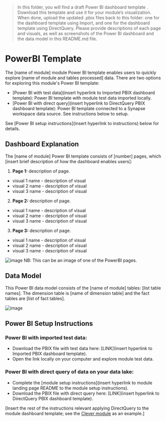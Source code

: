 > In this folder, you will find a draft Power BI dashboard template . Download this template and use it for your module’s visualization. When done, upload the updated .pbix files back to this folder: one for the dashboard template using Import, and one for the dashboard template using DirectQuery. Please provide descriptions of each page and visuals, as well as screenshots of the Power BI dashboard and the data model in this README.md file.

# PowerBI Template
The [name of module] module Power BI template enables users to quickly explore [name of module and tables processed] data. There are two options for exploring this module's Power BI template:
 - [Power BI with test data](insert hyperlink to Imported PBIX dashboard template): Power BI template with module test data imported locally.
 - [Power BI with direct query](insert hyperlink to DirectQuery PBIX dashboard template): Power BI template connected to a Synapse workspace data source. See instructions below to setup.

See [Power BI setup instructions](insert hyperlink to instructions) below for details.

## Dashboard Explanation
The [name of module] Power BI template consists of [number] pages, which [insert brief description of how the dashboard enables users]: 

1. **Page 1:** description of page.
- visual 1 name - description of visual
- visual 2 name - description of visual
- visual 3 name - description of visual

2. **Page 2:** description of page.
- visual 1 name - description of visual
- visual 2 name - description of visual
- visual 3 name - description of visual

3. **Page 3:** description of page.
- visual 1 name - description of visual
- visual 2 name - description of visual
- visual 3 name - description of visual

![image](https://github.com/microsoft/OpenEduAnalytics/blob/main/modules/module_creation_kit/docs/images/Module_Dashboard_Page1_Sample.png)
NB: This can be an image of one of the PowerBI pages.

## Data Model
This Power BI data model consists of  the [name of module] tables: [list table names]. The dimension table is [name of dimension table] and the fact tables are [list of fact tables].

![image](https://github.com/microsoft/OpenEduAnalytics/blob/main/modules/module_creation_kit/docs/images/Sample_PowerBI_Semantic_Model.png)

## Power BI Setup Instructions
### Power BI with imported test data:
- Download the PBIX file with test data here: [LINK](insert hyperlink to Imported PBIX dashboard template).
- Open the link locally on your computer and explore module test data.

### Power BI with direct query of data on your data lake:
- Complete the [module setup instructions](insert hyperlink to module landing page README to the module setup instructions).
- Download the PBIX file with direct query here: [LINK](insert hyperlink to DirectQuery PBIX dashboard template).

[Insert the rest of the instructions relevant applying DirectQuery to the module dashboard template; see the [Clever module](https://github.com/microsoft/OpenEduAnalytics/tree/main/modules/module_catalog/Clever/powerbi) as an example.]
